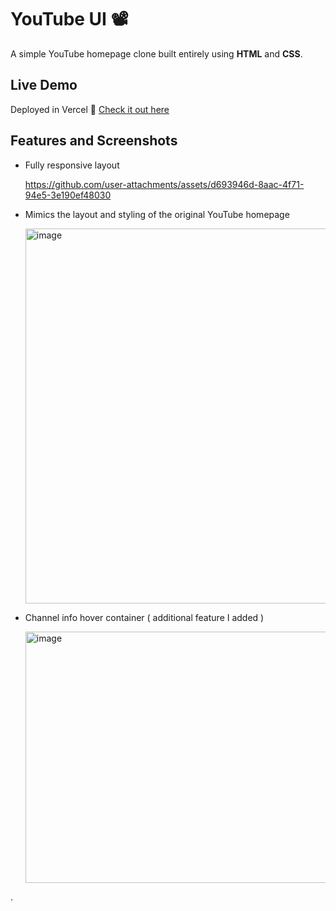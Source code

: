 # YouTube UI 📽️
A simple YouTube homepage clone built entirely using **HTML** and **CSS**.

## Live Demo
Deployed in Vercel
🔗 [Check it out here](https://youtube-ui-rahul.vercel.app/)

## Features and Screenshots

- Fully responsive layout
 
  https://github.com/user-attachments/assets/d693946d-8aac-4f71-94e5-3e190ef48030



- Mimics the layout and styling of the original YouTube homepage

    <img width="1920" height="600" alt="image" src="https://github.com/user-attachments/assets/a5623d01-36f5-4f68-ae65-730ebff01695" />

    
- Channel info hover container ( additional feature I added )

    <img width="489" height="402" alt="image" src="https://github.com/user-attachments/assets/38a91d73-4877-4434-a74a-4e1bb08a4226" />





.



